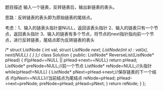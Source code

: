 题目描述
输入一个链表，反转链表后，输出新链表的表头。


思路：反转链表的表头即为原始链表的尾结点。


考虑：1、输入的链表头指针是NULL，返回该表头指针
      2、输入的链表只有一个节点，返回表头指针
      3、输入的链表有多个节点，将节点的next指针指向前一个节点，进行反转链表，尾结点即为反转链表的表头



/*
struct ListNode {
	int val;
	struct ListNode *next;
	ListNode(int x) :
			val(x), next(NULL) {
	}
};*/
class Solution {
public:
    ListNode* ReverseList(ListNode* pHead) {
        if(pHead==NULL || pHead->next==NULL)
            return pHead;
        ListNode* preNode=NULL;//前一个节点
        ListNode* reNode=NULL;//头指针
        while(pHead!=NULL)
        {
            ListNode* pNext=pHead->next;//保存链表的下一个结点
            if(pNext==NULL)//当前结点为尾结点
                reNode=pHead;
            pHead->next=preNode;
            preNode=pHead;
            pHead=pNext;
        }
        return reNode;
    }
};

